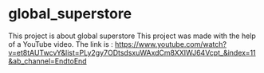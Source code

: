 # global_superstore
This project is about global superstore 
This project was made with the help of a YouTube video.
The link is : https://www.youtube.com/watch?v=et8tAUTwcvY&list=PLy2gy7ODtsdsxuWAxdCm8XXIWJ64Vcpt_&index=11&ab_channel=EndtoEnd
